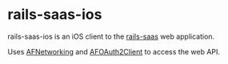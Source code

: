 # rails-saas-ios

rails-saas-ios is an iOS client to the [rails-saas](https://github.com/yellowfeather/rails-saas) web application.

Uses [AFNetworking](https://github.com/AFNetworking/AFNetworking/) and [AFOAuth2Client](https://github.com/AFNetworking/AFOAuth2Client) to access the web API.
